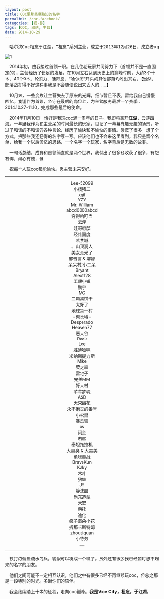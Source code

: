 ```yaml
---
layout: post
title: COC里那些我熟知的名字
permalink: /coc-facebook/
categories: [视·界]
tags: [COC, 部落, 主营]
date: 2014-10-29
--- 
```


<pre>　哈尔滨Coc相忘于江湖，“相忘”系列主营，成立于2013年12月26日，成立者xqif。</pre>

![1](http://lanternd.qiniudn.com/Pic4Post/coc-facebook/2014-10-29-17.37.12.png?imageView/0/w/400/ "哈尔滨Coc相忘于江湖")

　2014年初，由我接过首领一职。在几位老玩家共同努力下（首领并不是一直固定的），主营经历了长足的发展，在10月左右达到历史上的巅峰时刻，大约3个十本，40个9本。论实力、活跃度，“哈尔滨”开头的其他部落均难出其右。【当然，部落战打得不好这种事我是不会随便说出来丢人的……】
 
　10月末，一些变故让主营失去了原来的光辉，细节暂且不表，留给我自己慢慢回忆。我谨作为首领，坚守在最后的岗位上，为主营服务最后一个赛季：2014.10.27-11.10，完成那些最后的使命。
 
　2014年11月10日，恰好是我玩coc满一周年的日子。我即将离开**江湖**，云游四海。一年里我作为在主营呆的时间最长的玩家，见证了一幕幕有趣无趣的场景，听过了和谐的不和谐的各种言论，经历了愉快和不愉快的事情。感慨了很多，想了个方式，把那些我还记得的名字写一写。应该他们也不会来这里看到，我只是留个名单，给我一个以后回忆的思路，一个名字一个玩家，名字背后是无数的故事。
 
　一句话总结，成员和首领简直就是两个世界，我付出了很多也收获了很多，有怨有悔，问心有愧，但……
 
　祝每个人玩coc都能愉快。愿主营未来安好。

----

<center>Lee-52099</center>

<center>小杨猪二</center>
 
<center>xqif</center>
 
<center>YZY</center>
 
<center>Mr. William</center>

<center>abcd0000abcd</center>

<center>穷得响叮当</center>

<center>云浮</center>

<center>娃哥府邸</center>

<center>经纬国度</center>

<center>紫禁城</center>

<center>、山顶洞人</center>

<center>美女走光了</center>

<center>邹晋言 & 娜娜</center>

<center>呆呆村/小二呆</center>

<center>Bryant</center>

<center>Alex1128</center>

<center>王康小镇</center>

<center>鹏宇</center>

<center>MG</center>

<center>三颗猫饼干</center>

<center>太好了</center>

<center>地球第一村</center>

<center>=惠比特=</center>

<center>Desperado</center>

<center>Heaven77</center>

<center>恶人谷</center>

<center>Rock</center>

<center>Lee</center>

<center>胜迪哑嗝</center>

<center>米纳斯提力斯</center>

<center>Mike</center>

<center>荧之森</center>

<center>雷宅子</center>

<center>完美MM</center>

<center>好人村</center>

<center>芊芊梦魂</center>

<center>ASD</center>

<center>天束幽花</center>

<center>永不磨灭的番号</center>

<center>小松鼠</center>

<center>暴风雪</center>

<center>xs</center>

<center>闪金</center>

<center>若熙</center>

<center>泰坦拖拉机</center>

<center>大臭臭 & 大美美</center>

<center>勇猛善战</center>

<center>BraveKun</center>

<center>Kaky</center>

<center>木叶</center>

<center>狼堡</center>

<center>JY</center>

<center>静沫喆</center>

<center>尚东造型</center>

<center>天恕</center>

<center>萌托</center>

<center>迪化</center>

<center>疯子戴朵小花</center>

<center>拆那卡斯特姆</center>

<center>zhousiquan</center>

<center>小特务</center>

<center>……</center>

----

　铁打的营盘流水的兵，貌似可以凑成一个班了。另外还有很多我已经暂时想不起来的名字的朋友。
 
　他们之间可能不一定相互认识，他们之中有很多已经不再继续玩coc，但总之那是一段特别的时光。多谢你们的陪伴。
 
　我会继续踏上十本的征程，走向coc巅峰。**我是Vice City，相忘，于江湖**。